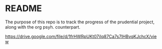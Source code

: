 README
=====

The purpose of this repo is to track the progress of the prudential project, along with the org psyh. counterpart.

https://drive.google.com/file/d/1frHWRpUKt07iIq87Ca7s7IHBvqKJchcX/view
